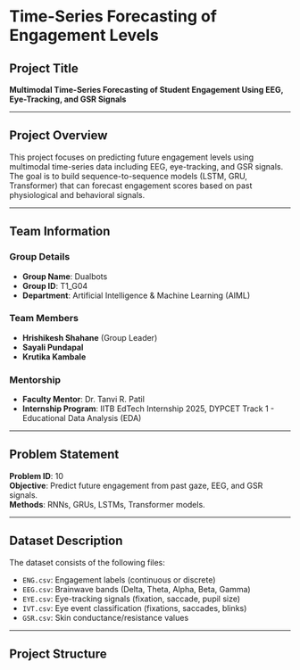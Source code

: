 # Time-Series Forecasting of Engagement Levels

## Project Title
**Multimodal Time-Series Forecasting of Student Engagement Using EEG, Eye-Tracking, and GSR Signals**

---

## Project Overview
This project focuses on predicting future engagement levels using multimodal time-series data including EEG, eye-tracking, and GSR signals. The goal is to build sequence-to-sequence models (LSTM, GRU, Transformer) that can forecast engagement scores based on past physiological and behavioral signals.

---

## Team Information
### Group Details
- **Group Name**: Dualbots
- **Group ID**: T1_G04
- **Department**: Artificial Intelligence & Machine Learning (AIML)

### Team Members
- **Hrishikesh Shahane** (Group Leader)
- **Sayali Pundapal**
- **Krutika Kambale**

### Mentorship
- **Faculty Mentor**: Dr. Tanvi R. Patil
- **Internship Program**: IITB EdTech Internship 2025, DYPCET Track 1 - Educational Data Analysis (EDA)

---

## Problem Statement
**Problem ID**: 10  
**Objective**: Predict future engagement from past gaze, EEG, and GSR signals.  
**Methods**: RNNs, GRUs, LSTMs, Transformer models.

---

## Dataset Description
The dataset consists of the following files:

- `ENG.csv`: Engagement labels (continuous or discrete)
- `EEG.csv`: Brainwave bands (Delta, Theta, Alpha, Beta, Gamma)
- `EYE.csv`: Eye-tracking signals (fixation, saccade, pupil size)
- `IVT.csv`: Eye event classification (fixations, saccades, blinks)
- `GSR.csv`: Skin conductance/resistance values

---

## Project Structure
